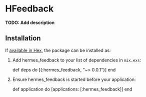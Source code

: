 # HFeedback

**TODO: Add description**

## Installation

If [available in Hex](https://hex.pm/docs/publish), the package can be installed as:

  1. Add hermes_feedback to your list of dependencies in `mix.exs`:

        def deps do
          [{:hermes_feedback, "~> 0.0.1"}]
        end

  2. Ensure hermes_feedback is started before your application:

        def application do
          [applications: [:hermes_feedback]]
        end

